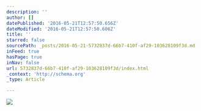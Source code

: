 ```yaml
---
description: ''
author: []
datePublished: '2016-05-21T12:57:50.656Z'
dateModified: '2016-05-21T12:57:50.606Z'
title: ''
starred: false
sourcePath: _posts/2016-05-21-5732837d-66b7-410f-af29-103628109f3d.md
inFeed: true
hasPage: true
inNav: false
url: 5732837d-66b7-410f-af29-103628109f3d/index.html
_context: 'http://schema.org'
_type: Article

---
```

![](https://the-grid-user-content.s3-us-west-2.amazonaws.com/f95bf437-4073-408f-8be4-6025584c81bc.jpg)